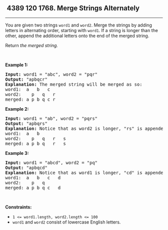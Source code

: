 <h2> 4389 120
1768. Merge Strings Alternately</h2><hr><div><p>You are given two strings <code>word1</code> and <code>word2</code>. Merge the strings by adding letters in alternating order, starting with <code>word1</code>. If a string is longer than the other, append the additional letters onto the end of the merged string.</p>

<p>Return <em>the merged string.</em></p>

<p>&nbsp;</p>
<p><strong class="example">Example 1:</strong></p>

<pre><strong>Input:</strong> word1 = "abc", word2 = "pqr"
<strong>Output:</strong> "apbqcr"
<strong>Explanation:</strong>&nbsp;The merged string will be merged as so:
word1:  a   b   c
word2:    p   q   r
merged: a p b q c r
</pre>

<p><strong class="example">Example 2:</strong></p>

<pre><strong>Input:</strong> word1 = "ab", word2 = "pqrs"
<strong>Output:</strong> "apbqrs"
<strong>Explanation:</strong>&nbsp;Notice that as word2 is longer, "rs" is appended to the end.
word1:  a   b 
word2:    p   q   r   s
merged: a p b q   r   s
</pre>

<p><strong class="example">Example 3:</strong></p>

<pre><strong>Input:</strong> word1 = "abcd", word2 = "pq"
<strong>Output:</strong> "apbqcd"
<strong>Explanation:</strong>&nbsp;Notice that as word1 is longer, "cd" is appended to the end.
word1:  a   b   c   d
word2:    p   q 
merged: a p b q c   d
</pre>

<p>&nbsp;</p>
<p><strong>Constraints:</strong></p>

<ul>
	<li><code>1 &lt;= word1.length, word2.length &lt;= 100</code></li>
	<li><code>word1</code> and <code>word2</code> consist of lowercase English letters.</li>
</ul></div>